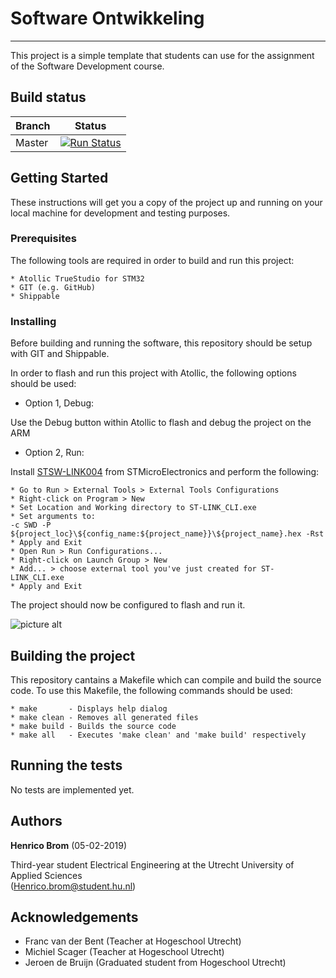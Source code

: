 # Software Ontwikkeling #
-------------------------

This project is a simple template that students can use for the assignment of the Software Development course.

## Build status
| Branch  | Status                                                                                              |
| ------- | --------------------------------------------------------------------------------------------------- |
| Master  | [![Run Status](https://api.shippable.com/projects/5cd2bb09b42e400007bd42c1/badge?branch=master)]()  |

## Getting Started ##

These instructions will get you a copy of the project up and running on your local machine for development and testing purposes.

### Prerequisites ###

The following tools are required in order to build and run this project:
```
* Atollic TrueStudio for STM32
* GIT (e.g. GitHub)
* Shippable
```

### Installing ###

Before building and running the software, this repository should be setup with GIT and Shippable.

In order to flash and run this project with Atollic, the following options should be used:
* Option 1, Debug:

Use the Debug button within Atollic to flash and debug the project on the ARM

* Option 2, Run:

Install [STSW-LINK004](https://www.st.com/en/development-tools/stsw-link004.html) from STMicroElectronics and perform the following:
```
* Go to Run > External Tools > External Tools Configurations
* Right-click on Program > New
* Set Location and Working directory to ST-LINK_CLI.exe
* Set arguments to:
-c SWD -P ${project_loc}\${config_name:${project_name}}\${project_name}.hex -Rst
* Apply and Exit
* Open Run > Run Configurations...
* Right-click on Launch Group > New
* Add... > choose external tool you've just created for ST-LINK_CLI.exe
* Apply and Exit
```
The project should now be configured to flash and run it.

![picture alt](http://thundertronics.com/wp-content/uploads/2018/07/flashandrun.png "Flash and Run configurations")

## Building the project ###

This repository cantains a Makefile which can compile and build the source code.
To use this Makefile, the following commands should be used:
```
* make       - Displays help dialog
* make clean - Removes all generated files
* make build - Builds the source code
* make all   - Executes 'make clean' and 'make build' respectively
```

## Running the tests ##

No tests are implemented yet.

## Authors ##

**Henrico Brom**  (05-02-2019)

Third-year student Electrical Engineering at the Utrecht University of Applied Sciences  
(Henrico.brom@student.hu.nl)

## Acknowledgements ##
* Franc van der Bent  (Teacher at Hogeschool Utrecht)
* Michiel Scager      (Teacher at Hogeschool Utrecht)
* Jeroen de Bruijn    (Graduated student from Hogeschool Utrecht)

